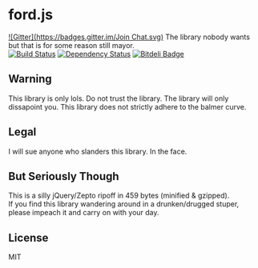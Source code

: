 ford.js
=======
[![Gitter](https://badges.gitter.im/Join Chat.svg)](https://gitter.im/developit/ford.js?utm_source=badge&utm_medium=badge&utm_campaign=pr-badge&utm_content=badge)
The library nobody wants but that is for some reason still mayor.  
[![Build Status](https://travis-ci.org/developit/ford.js.png?branch=master)](https://travis-ci.org/developit/ford.js "Build Status") 
[![Dependency Status](https://david-dm.org/developit/ford.js.png)](https://david-dm.org/developit/ford.js "Dependency Status") 
[![Bitdeli Badge](https://d2weczhvl823v0.cloudfront.net/developit/ford.js/trend.png)](https://bitdeli.com/free "Bitdeli Badge")  


Warning
-------
This library is only lols. Do not trust the library. The library will only dissapoint you. This library does not strictly adhere to the balmer curve.


Legal
-----
I will sue anyone who slanders this library. In the face.


But Seriously Though
--------------------
This is a silly jQuery/Zepto ripoff in 459 bytes (minified & gzipped).  
If you find this library wandering around in a drunken/drugged stuper, please impeach it and carry on with your day.


License
-------
MIT
